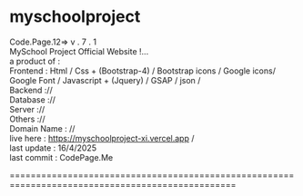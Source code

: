 # myschoolproject

Code.Page.12=> v . 7 . 1 <br>
MySchool Project Official  Website !...<br>
a product of : <br>
      Frontend : Html / Css + (Bootstrap-4) / Bootstrap icons / Google icons/ Google Font / Javascript + (Jquery) / GSAP / json / <br>
      Backend :// <br>
      Database :// <br>
      Server :// <br>
      Others :// <br>
Domain Name : // <br>
live here   : https://myschoolproject-xi.vercel.app / <br>
last update : 16/4/2025 <br>
last commit : CodePage.Me <br>


=================================================================================================
